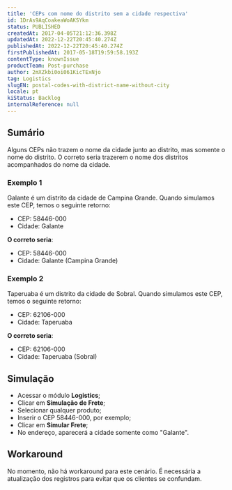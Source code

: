 ```yaml
---
title: 'CEPs com nome do distrito sem a cidade respectiva'
id: 1DrAs9AqCoakeaWoAKSYkm
status: PUBLISHED
createdAt: 2017-04-05T21:12:36.398Z
updatedAt: 2022-12-22T20:45:40.274Z
publishedAt: 2022-12-22T20:45:40.274Z
firstPublishedAt: 2017-05-18T19:59:58.193Z
contentType: knownIssue
productTeam: Post-purchase
author: 2mXZkbi0oi061KicTExNjo
tag: Logistics
slugEN: postal-codes-with-district-name-without-city
locale: pt
kiStatus: Backlog
internalReference: null
---
```


## Sumário

Alguns CEPs não trazem o nome da cidade junto ao distrito, mas somente o nome do distrito. O correto seria trazerem o nome dos distritos acompanhados do nome da cidade.

### Exemplo 1

Galante é um distrito da cidade de Campina Grande. Quando simulamos este CEP, temos o seguinte retorno:

- CEP: 58446-000
- Cidade: Galante

**O correto seria**: 

- CEP: 58446-000
- Cidade: Galante (Campina Grande)

### Exemplo 2

Taperuaba é um distrito da cidade de Sobral. Quando simulamos este CEP, temos o seguinte retorno:

- CEP: 62106-000
- Cidade: Taperuaba

**O correto seria**:

- CEP: 62106-000
- Cidade: Taperuaba (Sobral)

## Simulação

- Acessar o módulo **Logistics**;
- Clicar em **Simulação de Frete**;
- Selecionar qualquer produto;
- Inserir o CEP 58446-000, por exemplo;
- Clicar em **Simular Frete**;
- No endereço, aparecerá a cidade somente como "Galante".

## Workaround

No momento, não há workaround para este cenário. É necessária a atualização dos registros para evitar que os clientes se confundam.

